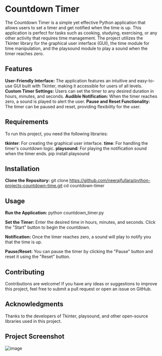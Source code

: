 # Countdown Timer
 
The Countdown Timer is a simple yet effective Python application that allows users to set a timer and get notified when the time is up. This application is perfect for tasks such as cooking, studying, exercising, or any other activity that requires time management. The project utilizes the Tkinter library for the graphical user interface (GUI), the time module for time manipulation, and the playsound module to play a sound when the timer reaches zero.

## Features
**User-Friendly Interface:** The application features an intuitive and easy-to-use GUI built with Tkinter, making it accessible for users of all levels.
**Custom Timer Settings:** Users can set the timer to any desired duration in hours, minutes, and seconds.
**Audible Notification:** When the timer reaches zero, a sound is played to alert the user.
**Pause and Reset Functionality:** The timer can be paused and reset, providing flexibility for the user.

## Requirements
To run this project, you need the following libraries:

**tkinter**: For creating the graphical user interface.
**time**: For handling the timer's countdown logic.
**playsound**: For playing the notification sound when the timer ends.
     pip install playsound

## Installation
**Clone the Repository:**
git clone https://github.com/neerajfullara/python-projects-countdown-time.git
cd countdown-timer

## Usage
**Run the Application:**
python countdown_timer.py

**Set the Timer:**
Enter the desired time in hours, minutes, and seconds.
Click the "Start" button to begin the countdown.

**Notification:**
Once the timer reaches zero, a sound will play to notify you that the time is up.

**Pause/Reset:**
You can pause the timer by clicking the "Pause" button and reset it using the "Reset" button.

## Contributing
Contributions are welcome! If you have any ideas or suggestions to improve this project, feel free to submit a pull request or open an issue on GitHub.

## Acknowledgments
Thanks to the developers of Tkinter, playsound, and other open-source libraries used in this project.

## Project Screenshot
![image](https://github.com/user-attachments/assets/ec487743-70d6-4cad-86b5-dcef0b47f35a)
